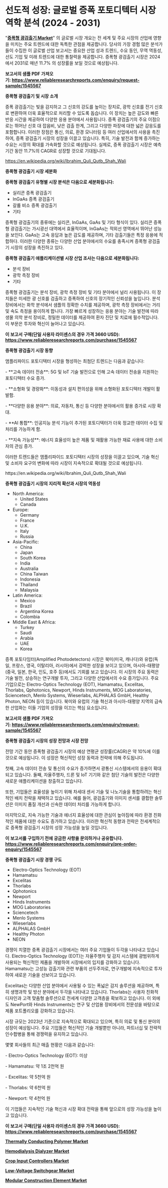 <p><h1>선도적 성장: 글로벌 증폭 포토디텍터 시장 역학 분석 (2024 - 2031)</h1></p><p>"<strong><a href="https://www.reliableresearchreports.com/global-amplified-photodetectors-market-r1545567">증폭형 광검출기 Market</a></strong>" 의 글로벌 시장 개요는 전 세계 및 주요 시장의 산업에 영향을 미치는 주요 트렌드에 대한 독특한 관점을 제공합니다. 당사의 가장 경험 많은 분석가들이 수집한 이 글로벌 산업 보고서는 중요한 산업 성과 트렌드, 수요 동인, 무역 역동성, 선도 기업 및 미래 트렌드에 대한 통찰력을 제공합니다. 증폭형 광검출기 시장은 2024에서 2031로 매년 11.7% 의 성장률을 보일 것으로 예상됩니다.</p>
<p><strong>보고서의 샘플 PDF 가져오기:&nbsp;<a href="https://www.reliableresearchreports.com/enquiry/request-sample/1545567">https://www.reliableresearchreports.com/enquiry/request-sample/1545567</a></strong></p>
<p><strong>증폭형 광검출기 및 시장 소개</strong></p>
<p><p>증폭 광검출기는 빛을 감지하고 그 신호의 강도를 높이는 장치로, 광학 신호를 전기 신호로 변환하여 더욱 효율적으로 처리할 수 있도록 돕습니다. 이 장치는 높은 감도와 빠른 반응 시간을 제공하여 다양한 응용 분야에서 사용됩니다. 증폭 광검출기의 주요 이점으로는 뛰어난 신호 대 잡음비, 낮은 검출 한계, 그리고 다양한 파장에 대한 넓은 감응도를 포함합니다. 이러한 장점은 통신, 의료, 환경 모니터링 등 여러 산업에서의 사용을 촉진하여, 증폭 광검출기 시장의 성장을 이끌고 있습니다. 특히, 기술 발전과 함께 증가하는 수요는 시장의 확대를 가속화할 것으로 예상됩니다. 실제로, 증폭 광검출기 시장은 예측 기간 동안 11.7%의 CAGR로 성장할 것으로 기대됩니다.</p></p>
<p><a href="https://en.wikipedia.org/wiki/Ibrahim_Quli_Qutb_Shah_Wali">https://en.wikipedia.org/wiki/Ibrahim_Quli_Qutb_Shah_Wali</a></p>
<p><strong>증폭형 광검출기 시장 세분화</strong></p>
<p><strong>증폭형 광검출기 유형별 시장 분석은 다음으로 세분화됩니다:</strong></p>
<p><ul><li>실리콘 증폭 광검출기</li><li>InGaAs 증폭 광검출기</li><li>갈륨 비소 증폭 광검출기</li><li>기타</li></ul></p>
<p><p>증폭형 광검출기의 종류에는 실리콘, InGaAs, GaAs 및 기타 형식이 있다. 실리콘 증폭형 광검출기는 가시광선 대역에서 효율적이며, InGaAs는 적외선 영역에서 뛰어난 성능을 보인다. GaAs는 고속 응답과 높은 감도를 제공하며, 기타 검출기들은 특정 응용에 적합하다. 이러한 다양한 종류는 다양한 산업 분야에서의 수요를 충족시켜 증폭형 광검출기 시장의 성장을 촉진하고 있다.</p></p>
<p><strong>증폭형 광검출기 애플리케이션별 시장 산업 조사는 다음으로 세분화됩니다:</strong></p>
<p><ul><li>분석 장비</li><li>광학 측정 장비</li><li>기타</li></ul></p>
<p><p>증폭형 광검출기는 분석 장비, 광학 측정 장비 및 기타 분야에서 널리 사용됩니다. 이 장치들은 미세한 광 신호를 검출하고 증폭하여 신호의 장기적인 신뢰성을 높입니다. 분석 장비에서는 화학 분석에서 샘플의 정확한 수치를 제공하며, 광학 측정 장비에서는 거리 및 속도 측정을 용이하게 합니다. 가장 빠르게 성장하는 응용 분야는 기술 발전에 따라 생물 의학 분석 장비로, 정밀한 데이터를 제공하여 환자 진단 및 치료에 필수적입니다. 이 부문은 투자와 혁신이 늘어나고 있습니다.</p></p>
<p><strong>이 보고서 구매(단일 사용자 라이센스의 경우 가격 3660 USD): <a href="https://www.reliableresearchreports.com/purchase/1545567">https://www.reliableresearchreports.com/purchase/1545567</a></strong></p>
<p><strong>증폭형 광검출기 시장 동향</strong></p>
<p><p>앰플리파이드 포토디텍터 시장을 형성하는 최첨단 트렌드는 다음과 같습니다:</p><p>- **고속 데이터 전송**: 5G 및 IoT 기술 발전으로 인해 고속 데이터 전송을 지원하는 포토디텍터 수요 증가.</p><p>- **소형화 및 경량화**: 이동성과 설치 편의성을 위해 소형화된 포토디텍터 개발이 활발함.</p><p>- **다양한 응용 분야**: 의료, 자동차, 통신 등 다양한 분야에서의 활용 증가로 시장 확대.</p><p>- **AI 통합**: 인공지능 분석 기능이 추가된 포토디텍터가 더욱 정교한 데이터 수집 및 처리를 가능하게 함.</p><p>- **지속 가능성**: 에너지 효율성이 높은 제품 및 재활용 가능한 재료 사용에 대한 소비자의 관심 증가.</p><p>이러한 트렌드들은 앰플리파이드 포토디텍터 시장의 성장을 이끌고 있으며, 기술 혁신 및 소비자 요구의 변화에 따라 시장이 지속적으로 확대될 것으로 예상됩니다.</p></p>
<p>https://en.wikipedia.org/wiki/Ibrahim_Quli_Qutb_Shah_Wali</p>
<p><strong>증폭형 광검출기 시장의 지리적 확산과 시장의 역동성</strong></p>
<p><ul>
    <li>
        North America:
        <ul>
            <li>United States</li>
            <li>Canada</li>
        </ul>
    </li>
    <li>
        Europe:
        <ul>
            <li>Germany</li>
            <li>France</li>
            <li>U.K.</li>
            <li>Italy</li>
            <li>Russia</li>
        </ul>
    </li>
    <li>
        Asia-Pacific:
        <ul>
            <li>China</li>
            <li>Japan</li>
            <li>South Korea</li>
            <li>India</li>
            <li>Australia</li>
            <li>China Taiwan</li>
            <li>Indonesia</li>
            <li>Thailand</li>
            <li>Malaysia</li>
        </ul>
    </li>
    <li>
        Latin America:
        <ul>
            <li>Mexico</li>
            <li>Brazil</li>
            <li>Argentina Korea</li>
            <li>Colombia</li>
        </ul>
    </li>
    <li>
        Middle East & Africa:
        <ul>
            <li>Turkey</li>
            <li>Saudi</li>
            <li>Arabia</li>
            <li>UAE</li>
            <li>Korea</li>
        </ul>
    </li>
    </ul></p>
<p><p>증폭 포토다임터(Amplified Photodetectors) 시장은 북미(미국, 캐나다)와 유럽(독일, 프랑스, 영국, 이탈리아, 러시아)에서 강력한 성장을 보이고 있으며, 아시아-태평양(중국, 일본, 한국, 인도, 호주 등)에서도 기회를 보고 있습니다. 이 시장의 주요 동력은 기술 발전, 상승하는 연구개발 투자, 그리고 다양한 산업에서의 수요 증가입니다. 주요 기업으로는 Electro-Optics Technology (EOT), Hamamatsu, Excelitas, Thorlabs, Qphotonics, Newport, Hinds Instruments, MOG Laboratories, Sciencetech, Menlo Systems, Wieserlabs, ALPHALAS GmbH, Healthy Photon, NEON 등이 있습니다. 북미와 유럽의 기술 혁신과 아시아-태평양 지역의 급속한 산업화는 이들 기업의 성장을 이끄는 핵심 요소입니다.</p></p>
<p><strong>보고서의 샘플 PDF 가져오기:&nbsp;<a href="https://www.reliableresearchreports.com/enquiry/request-sample/1545567">https://www.reliableresearchreports.com/enquiry/request-sample/1545567</a></strong></p>
<p><strong>증폭형 광검출기 시장의 성장 전망과 시장 전망</strong></p>
<p><p>전망 기간 동안 증폭형 광검출기 시장의 예상 연평균 성장률(CAGR)은 약 10%에 이를 것으로 예상됩니다. 이 성장은 혁신적인 성장 동력과 전략에 의해 주도됩니다. </p><p>첫째, 고속 데이터 전송 및 통신의 수요가 증가하면서 광통신 시스템에서의 응용이 확대되고 있습니다. 둘째, 자율주행차, 드론 및 IoT 기기와 같은 첨단 기술의 발전은 다양한 새로운 애플리케이션을 창출하고 있습니다. </p><p>또한, 기업들은 효율성을 높이기 위해 차세대 센서 기술 및 나노기술을 통합하려는 혁신적인 배치 전략을 채택하고 있습니다. 예를 들어, 광검출기와 이미지 센서를 결합한 솔루션은 이미지 품질 개선과 신속한 데이터 처리를 가능하게 합니다. </p><p>마지막으로, 지속 가능한 기술과 에너지 효율성에 대한 관심이 높아짐에 따라 환경 친화적인 제품에 대한 수요도 증가하고 있습니다. 이러한 혁신적 동향과 전략은 전세계적으로 증폭형 광검출기 시장의 성장 가능성을 높일 것입니다.</p></p>
<p><strong>이 보고서를 구입하기 전에 궁금한 사항을 문의하거나 공유합니다. <a href="https://www.reliableresearchreports.com/enquiry/pre-order-enquiry/1545567">https://www.reliableresearchreports.com/enquiry/pre-order-enquiry/1545567</a></strong></p>
<p><strong>증폭형 광검출기 시장 경쟁 구도</strong></p>
<p><ul><li>Electro-Optics Technology (EOT)</li><li>Hamamatsu</li><li>Excelitas</li><li>Thorlabs</li><li>Qphotonics</li><li>Newport</li><li>Hinds Instruments</li><li>MOG Laboratories</li><li>Sciencetech</li><li>Menlo Systems</li><li>Wieserlabs</li><li>ALPHALAS GmbH</li><li>Healthy Photon</li><li>NEON</li></ul></p>
<p><p>경쟁이 치열한 증폭 광검출기 시장에서는 여러 주요 기업들이 두각을 나타내고 있습니다. Electro-Optics Technology (EOT)는 자율주행차 및 감지 시스템에 광범위하게 사용되는 혁신적인 제품을 개발하여 시장에서의 입지를 강화하고 있습니다. Hamamatsu는 고성능 검출기와 관련 부품의 선두주자로, 연구개발에 지속적으로 투자하여 새로운 기술을 선보이고 있습니다.</p><p>Excelitas는 다양한 산업 분야에서 사용될 수 있는 폭넓은 감지 솔루션을 제공하며, 특히 생명과학 및 방산 분야에서 두각을 나타내고 있습니다. Thorlabs는 사용자 친화적 디자인과 고객 맞춤형 솔루션으로 전세계 다양한 고객층을 확보하고 있습니다. 이 외에도 NewPort와 Hinds Instruments는 연구 및 산업용 장비에서의 전문성을 바탕으로 제품 포트폴리오를 강화하고 있습니다.</p><p>시장 규모는 2023년 기준으로 지속적으로 확대되고 있으며, 특히 의료 및 통신 분야의 성장이 예상됩니다. 주요 기업들은 혁신적인 기술 개발뿐만 아니라, 파트너십 및 전략적 인수합병을 통해 경쟁력을 유지하고 있습니다.</p><p>몇몇 회사들의 최근 매출 현황은 다음과 같습니다:</p><p>- Electro-Optics Technology (EOT): 미상</p><p>- Hamamatsu: 약 1조 2천억 원</p><p>- Excelitas: 약 5천억 원</p><p>- Thorlabs: 약 6천억 원</p><p>- Newport: 약 4천억 원</p><p>이 기업들은 지속적인 기술 혁신과 시장 확대 전략을 통해 앞으로의 성장 가능성을 높이고 있습니다.</p></p>
<p><strong>이 보고서 구매(단일 사용자 라이센스의 경우 가격 3660 USD): <a href="https://www.reliableresearchreports.com/purchase/1545567">https://www.reliableresearchreports.com/purchase/1545567</a></strong></p>
<p><strong><p><a href="https://issuu.com/reportprime-2/docs/thermally-conducting-polymer-market_14dca92c214a56">Thermally Conducting Polymer Market</a></p><p><a href="https://www.linkedin.com/pulse/hemodialysis-dialyzer-market-global-trends-forecast-2024--uiwhc?trackingId=M48q1hNGRtiX%2FHy7XXdDdw%3D%3D">Hemodialysis Dialyzer Market</a></p><p><a href="https://github.com/luckyshygirl/Market-Research-Report-List-6/blob/main/crop-input-controllers-market.md">Crop Input Controllers Market</a></p><p><a href="https://github.com/vimar16th/Market-Research-Report-List-6/blob/main/low-voltage-switchgear-market.md">Low-Voltage Switchgear Market</a></p><p><a href="https://issuu.com/reportprime-2/docs/modular-construction-element-market_7114600ae811c0">Modular Construction Element Market</a></p></strong></p>
<p></p>